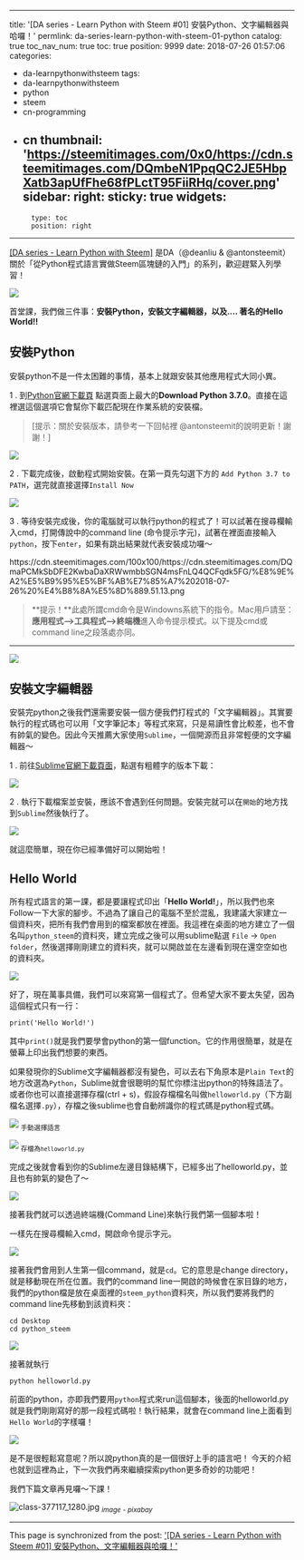 
---
title: '[DA series - Learn Python with Steem #01] 安裝Python、文字編輯器與哈囉！'
permlink: da-series-learn-python-with-steem-01-python
catalog: true
toc_nav_num: true
toc: true
position: 9999
date: 2018-07-26 01:57:06
categories:
- da-learnpythonwithsteem
tags:
- da-learnpythonwithsteem
- python
- steem
- cn-programming
- cn
thumbnail: 'https://steemitimages.com/0x0/https://cdn.steemitimages.com/DQmbeN1PpqQC2JE5HbpXatb3apUfFhe68fPLctT95FiiRHq/cover.png'
sidebar:
    right:
        sticky: true
widgets:
    -
        type: toc
        position: right
---


[[DA series - Learn Python with Steem]](https://steemit.com/da-learnpythonwithsteem/@deanliu/da-series-learn-python-with-steem-00-coding) 是DA（@deanliu & @antonsteemit）關於「從Python程式語言實做Steem區塊鏈的入門」的系列，歡迎趕緊入列學習！

![](https://steemitimages.com/0x0/https://cdn.steemitimages.com/DQmbeN1PpqQC2JE5HbpXatb3apUfFhe68fPLctT95FiiRHq/cover.png)

首堂課，我們做三件事：**安裝Python，安裝文字編輯器，以及.... 著名的Hello World!!**

## 安裝Python

安裝python不是一件太困難的事情，基本上就跟安裝其他應用程式大同小異。

1 . 到[Python官網下載頁](https://www.python.org/downloads/) 點選頁面上最大的**Download Python 3.7.0**。直接在這裡選這個選項它會幫你下載匹配現在作業系統的安裝檔。

>[提示：關於安裝版本，請參考一下回帖裡 @antonsteemit的說明更新！謝謝！]

![](https://cdn.steemitimages.com/DQmWTYaCjmRC9KreS9jkohUv14n5ZF9EE7VhCoTVhHiyZ6v/image.png)

2 . 下載完成後，啟動程式開始安裝。在第一頁先勾選下方的 `Add Python 3.7 to PATH`，選完就直接選擇`Install Now`

![](https://cdn.steemitimages.com/DQmdJaJNvYAsupT1aj9g5VG4Vekh84gK71wMq2qrvtRogVr/image.png)

3 . 等待安裝完成後，你的電腦就可以執行python的程式了！可以試著在搜尋欄輸入cmd，打開傳說中的command line (命令提示字元)，試著在裡面直接輸入`python`，按下`enter`，如果有跳出結果就代表安裝成功囉～

<div class=pull-left>https://cdn.steemitimages.com/100x100/https://cdn.steemitimages.com/DQmaPCMkSbDFE2KwbaDaXRWwmbbSGN4msFnLQ4QCFqdk5FG/%E8%9E%A2%E5%B9%95%E5%BF%AB%E7%85%A7%202018-07-26%20%E4%B8%8A%E5%8D%889.51.13.png</div>

>**提示！**此處所謂cmd命令是Windowns系統下的指令。Mac用戶請至：**應用程式-->工具程式-->終端機**進入命令提示模式。以下提及cmd或command line之段落處亦同。


****
![](https://cdn.steemitimages.com/DQmQQH3qLkD4b3oxhq1FFG9Lo2HYVjp6SmcAuMn98L8Xuod/image.png)

## 安裝文字編輯器
安裝完python之後我們還需要安裝一個方便我們打程式的「文字編輯器」。其實要執行的程式碼也可以用「文字筆記本」等程式來寫，只是易讀性會比較差，也不會有帥氣的變色。因此今天推薦大家使用`Sublime`，一個開源而且非常輕便的文字編輯器～

1 . 前往[Sublime官網下載頁面](https://www.sublimetext.com/3)，點選有粗體字的版本下載：

![](https://cdn.steemitimages.com/DQmRR452aFVWjtGY1JWmEvHmMG85wfdqffQ8ehpTQijU4pm/image.png)

2 . 執行下載檔案並安裝，應該不會遇到任何問題。安裝完就可以在`開始`的地方找到`Sublime`然後執行了。

![](https://cdn.steemitimages.com/DQmUcKxCXUxxixg1tJndF4hxouTtcRVpaKzZ3u7gL3guX2m/image.png)

就這麼簡單，現在你已經準備好可以開始啦！

## Hello World
所有程式語言的第一課，都是要讓程式印出「**Hello World!**」，所以我們也來Follow一下大家的腳步。不過為了讓自己的電腦不至於混亂，我建議大家建立一個資料夾，把所有我們會用到的檔案都放在裡面。我這裡在桌面的地方建立了一個名叫`python_steem`的資料夾，建立完成之後可以用sublime點選 `File` -> `Open folder`，然後選擇剛剛建立的資料夾，就可以開啟並在左邊看到現在還空空如也的資料夾。

![](https://cdn.steemitimages.com/DQmbKM2BxRThWiXJsqeq4yZLmFqebKmL5xCDB7qpHJWSWri/image.png)

好了，現在萬事具備，我們可以來寫第一個程式了。但希望大家不要太失望，因為這個程式只有一行：
```
print('Hello World!')
```
其中`print()`就是我們要學會python的第一個function。它的作用很簡單，就是在螢幕上印出我們想要的東西。

如果發現你的Sublime文字編輯器都沒有變色，可以去右下角原本是`Plain Text`的地方改選為`Python`，Sublime就會很聰明的幫忙你標注出python的特殊語法了。或者你也可以直接選擇存檔(ctrl + s)，假設存檔檔名叫做`helloworld.py`（下方副檔名選擇`.py`），存檔之後sublime也會自動辨識你的程式碼是python程式碼。

![](https://cdn.steemitimages.com/DQmfFu8TGFqUpgMV9DwxpQJBJgBjRup7d5y7jucndmPiDAJ/image.png)
<sub>手動選擇語言</sub>

![](https://cdn.steemitimages.com/DQmeaZPfhKRemmmdgpDSAx6Ujj12oH5f4sLGJZjGhq5noja/image.png)
<sub>存檔為`helloworld.py` </sub>

完成之後就會看到你的Sublime左邊目錄結構下，已經多出了helloworld.py，並且也有帥氣的變色了～

![](https://cdn.steemitimages.com/DQme9jBRYb3ekn63SEcoLNtP5Xy9Pj4HSrcUnLQXQLuyH7J/image.png)

接著我們就可以透過終端機(Command Line)來執行我們第一個腳本啦！

一樣先在搜尋欄輸入cmd，開啟命令提示字元。

![](https://cdn.steemitimages.com/DQmdwixuM46BBRERYZwWGCE6BbzD3SbEfwaa48EqyeBfEP5/image.png)

接著我們會用到人生第一個command，就是`cd`。它的意思是change directory，就是移動現在所在位置。我們的command line一開啟的時候會在家目錄的地方，我們的python檔是放在桌面裡的`steem_python`資料夾，所以我們要將我們的command line先移動到該資料夾：

```
cd Desktop
cd python_steem
```
![](https://cdn.steemitimages.com/DQmZtb1AFARRGwUt9U87HeR2Zgm3CMQRwsiM3Jsbn1CjV68/image.png)

接著就執行
```
python helloworld.py
```
前面的python，亦即我們要用`python`程式來run這個腳本，後面的helloworld.py就是我們剛剛寫好的那一段程式碼啦！執行結果，就會在command line上面看到`Hello World`的字樣囉！

![](https://cdn.steemitimages.com/DQmc2H9dt8aGCgsnamftsZUZhuPDSQELPkum1cAGyK9xWZX/image.png)

是不是很輕鬆寫意呢？所以說python真的是一個很好上手的語言吧！
今天的介紹也就到這裡為止，下一次我們再來繼續探索python更多奇妙的功能吧！

我們下篇文章再見囉～下課！

![class-377117_1280.jpg](https://cdn.steemitimages.com/DQmbTcEoAB7HRTxy11a1eDN8vREiGqxEMd7P3jJ3TGvGSTv/class-377117_1280.jpg)
<sub>*image - pixabay*</sub>

- - -

This page is synchronized from the post: ['[DA series - Learn Python with Steem #01] 安裝Python、文字編輯器與哈囉！'](https://steemit.com/@deanliu/da-series-learn-python-with-steem-01-python)
